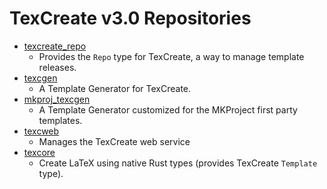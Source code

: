 # TexCreate v3.0 Repositories
- [texcreate_repo](https://github.com/MKProj/texcreate_repo)
	- Provides the `Repo` type for TexCreate, a way to manage template releases.
- [texcgen](https://github.com/MKProj/texcgen)
	- A Template Generator for TexCreate.
- [mkproj_texcgen](https://github.com/MKProj/mkproj_texcgen)
	- A Template Generator customized for the MKProject first party templates.
- [texcweb](https://github.com/MKProj/texcweb)
	- Manages the TexCreate web service
- [texcore](https://github.com/MKProj/texcore)
	- Create LaTeX using native Rust types (provides TexCreate `Template` type).